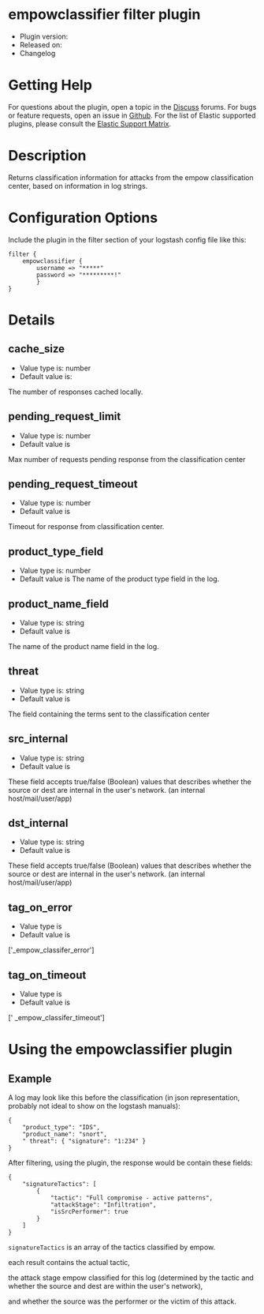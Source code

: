 # empowclassifier filter plugin

- Plugin version:
- Released on:
- Changelog

# Getting Help
For questions about the plugin, open a topic in the [Discuss](http://discuss.elastic.co/) forums. 
For bugs or feature requests, open an issue in [Github](https://github.com/logstash-plugins/logstash-filter-fingerprint). 
For the list of Elastic supported plugins, please consult the [Elastic Support Matrix](https://www.elastic.co/support/matrix#matrix_logstash_plugins).

# Description

Returns classification information for attacks from the empow classification center, based on information in log strings.

# Configuration Options

Include the plugin in the filter section of your logstash config file like this:
 
```
filter {
    empowclassifier {
        username => "*****"
        password => "*********!"
        }
}
```


# Details

## cache_size
- Value type is: number
- Default value is:

The number of responses cached locally.

## pending_request_limit
- Value type is: number
- Default value is

Max number of requests pending response from the classification center 
## pending_request_timeout
- Value type is: number
- Default value is

Timeout for response from classification center.


## product_type_field
- Value type is: number
- Default value is
The name of the product type field in the log.

## product_name_field
- Value type is: string
- Default value is

The name of the product name field in the log.

## threat
- Value type is: string
- Default value is

The field containing the terms sent to the classification center

## src_internal
- Value type is: string
- Default value is

These field accepts true/false (Boolean) values that describes whether the source or dest are internal in the user's network. (an internal host/mail/user/app)

## dst_internal
- Value type is: string
- Default value is

These field accepts true/false (Boolean) values that describes whether the source or dest are internal in the user's network. (an internal host/mail/user/app)

## tag_on_error
- Value type is
- Default value is

['_empow_classifer_error']

## tag_on_timeout
- Value type is
- Default value is

[' _empow_classifer_timeout']

# Using the empowclassifier plugin

## Example

A log may look like this before the classification (in json representation, probably not ideal to show on the logstash manuals):
 
```
{
	"product_type": "IDS",
	"product_name": "snort",
	" threat": { "signature": "1:234" }
}
```
 
After filtering, using the plugin, the response would be contain these fields:
 
```
{
    "signatureTactics": [
        {
            "tactic": "Full compromise - active patterns",
            "attackStage": "Infiltration",
            "isSrcPerformer": true
        }
    ]
}
```
 

```signatureTactics``` is an array of the tactics classified by empow.

each result contains the actual tactic,

the attack stage empow classified for this log (determined by the tactic and whether the source and dest are within the user's network),

and whether the source was the performer or the victim of this attack.

 
